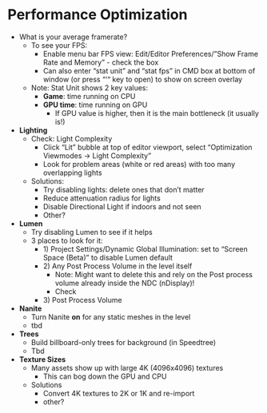 # Performance Optimization

* What is your average framerate?  
  * To see your FPS:  
    * Enable menu bar FPS view: Edit/Editor Preferences/”Show Frame Rate and Memory” \- check the box  
    * Can also enter “stat unit” and “stat fps” in CMD box at bottom of window (or press “‘“ key to open) to show on screen overlay  
  * Note: Stat Unit shows 2 key values:  
    * **Game**: time running on CPU  
    * **GPU time**: time running on GPU  
      * If GPU value is higher, then it is the main bottleneck (it usually is\!)  
* **Lighting**  
  * Check: Light Complexity  
    * Click “Lit” bubble at top of editor viewport, select “Optimization Viewmodes → Light Complexity”  
    * Look for problem areas (white or red areas) with too many overlapping lights  
  * Solutions:  
    * Try disabling lights: delete ones that don’t matter  
    * Reduce attenuation radius for lights  
    * Disable Directional Light if indoors and not seen  
    * Other?  
* **Lumen**  
  * Try disabling Lumen to see if it helps  
  * 3 places to look for it:  
    * 1\) Project Settings/Dynamic Global Illumination: set to “Screen Space (Beta)” to disable Lumen default  
    * 2\) Any Post Process Volume in the level itself  
      * Note: Might want to delete this and rely on the Post process volume already inside the NDC (nDisplay)\!  
      * Check   
    * 3\) Post Process Volume  
* **Nanite**  
  * Turn Nanite **on** for any static meshes in the level  
  * tbd  
* **Trees**  
  * Build billboard-only trees for background (in Speedtree)  
  * Tbd  
* **Texture Sizes**  
  * Many assets show up with large 4K (4096x4096) textures  
    * This can bog down the GPU and CPU  
  * Solutions  
    * Convert 4K textures to 2K or 1K and re-import  
    * other?
